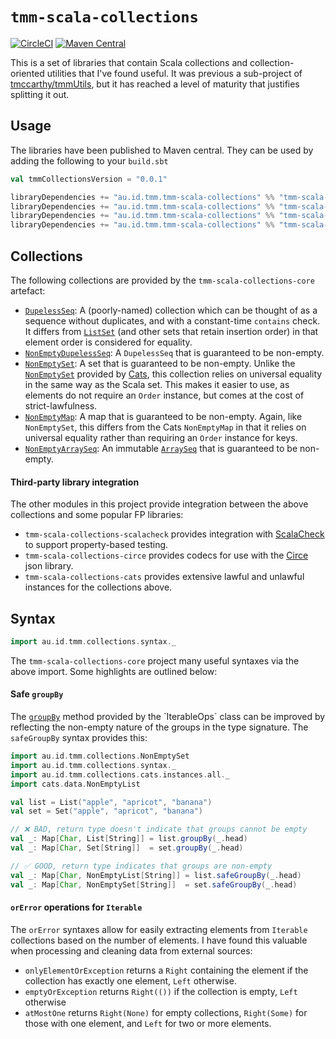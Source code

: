 # `tmm-scala-collections`
[![CircleCI](https://circleci.com/gh/tmccarthy/tmm-scala-collections.svg?style=svg)](https://app.circleci.com/pipelines/github/tmccarthy/tmm-scala-collections)
[![Maven Central](https://img.shields.io/maven-central/v/au.id.tmm.tmm-scala-collections/tmm-scala-collections-core_2.13.svg)](https://repo.maven.apache.org/maven2/au/id/tmm/tmm-scala-collections/tmm-scala-collections-core_2.13/)

This is a set of libraries that contain Scala collections and collection-oriented utilities that I've found useful. It 
was previous a sub-project of [tmccarthy/tmmUtils](https://github.com/tmccarthy/tmmUtils), but it has reached a level of
maturity that justifies splitting it out.

## Usage

The libraries have been published to Maven central. They can be used by adding the following to your `build.sbt`

```scala
val tmmCollectionsVersion = "0.0.1"

libraryDependencies += "au.id.tmm.tmm-scala-collections" %% "tmm-scala-collections-core"       % tmmCollectionsVersion,
libraryDependencies += "au.id.tmm.tmm-scala-collections" %% "tmm-scala-collections-circe"      % tmmCollectionsVersion,
libraryDependencies += "au.id.tmm.tmm-scala-collections" %% "tmm-scala-collections-cats"       % tmmCollectionsVersion,
libraryDependencies += "au.id.tmm.tmm-scala-collections" %% "tmm-scala-collections-scalacheck" % tmmCollectionsVersion % Test, 
```

## Collections

The following collections are provided by the `tmm-scala-collections-core` artefact:

* [`DupelessSeq`](/core/src/main/scala/au/id/tmm/collections/DupelessSeq.scala): A (poorly-named) collection which can 
  be thought of as a sequence without duplicates, and with a constant-time `contains` check. It differs from [`ListSet`](https://www.scala-lang.org/api/current/scala/collection/immutable/ListSet.html)
  (and other sets that retain insertion order) in that element order is considered for equality.
* [`NonEmptyDupelessSeq`](/core/src/main/scala/au/id/tmm/collections/NonEmptyDupelessSeq.scala): A `DupelessSeq` that is
  guaranteed to be non-empty.
* [`NonEmptySet`](/core/src/main/scala/au/id/tmm/collections/NonEmptySet.scala): A set that is guaranteed to be 
  non-empty. Unlike the [`NonEmptySet`](https://typelevel.org/cats/api/cats/data/NonEmptySetOps.html) provided by [Cats](https://github.com/typelevel/cats),
  this collection relies on universal equality in the same way as the Scala set. This makes it easier to use, as 
  elements do not require an `Order` instance, but comes at the cost of strict-lawfulness.
* [`NonEmptyMap`](/core/src/main/scala/au/id/tmm/collections/NonEmptyMap.scala): A map that is guaranteed to be 
  non-empty. Again, like `NonEmptySet`, this differs from the Cats `NonEmptyMap` in that it relies on universal equality
  rather than requiring an `Order` instance for keys.
* [`NonEmptyArraySeq`](/core/src/main/scala/au/id/tmm/collections/NonEmptyArraySeq.scala): An immutable [`ArraySeq`](https://www.scala-lang.org/api/current/scala/collection/immutable/ArraySeq$.html)
  that is guaranteed to be non-empty.

#### Third-party library integration

The other modules in this project provide integration between the above collections and some popular FP libraries:

* `tmm-scala-collections-scalacheck` provides integration with [ScalaCheck](https://github.com/typelevel/scalacheck) to
  support property-based testing.
* `tmm-scala-collections-circe` provides codecs for use with the [Circe](https://github.com/circe/circe) json library.
* `tmm-scala-collections-cats` provides extensive lawful and unlawful instances for the collections above.

## Syntax

```scala
import au.id.tmm.collections.syntax._
```

The `tmm-scala-collections-core` project many useful syntaxes via the above import. Some highlights are outlined below:

#### Safe `groupBy`

The [`groupBy`](https://www.scala-lang.org/api/current/scala/collection/IterableOps.html#groupBy[K](f:A=%3EK):scala.collection.immutable.Map[K,C])
method provided by the `IterableOps` class can be improved by reflecting the non-empty nature of the groups in the type
signature. The `safeGroupBy` syntax provides this:

```scala
import au.id.tmm.collections.NonEmptySet
import au.id.tmm.collections.syntax._
import au.id.tmm.collections.cats.instances.all._
import cats.data.NonEmptyList

val list = List("apple", "apricot", "banana")
val set = Set("apple", "apricot", "banana")

// ❌ BAD, return type doesn't indicate that groups cannot be empty
val _: Map[Char, List[String]] = list.groupBy(_.head)
val _: Map[Char, Set[String]]  = set.groupBy(_.head)

// ✅ GOOD, return type indicates that groups are non-empty
val _: Map[Char, NonEmptyList[String]] = list.safeGroupBy(_.head)
val _: Map[Char, NonEmptySet[String]]  = set.safeGroupBy(_.head)
```

#### `orError` operations for `Iterable`

The `orError` syntaxes allow for easily extracting elements from `Iterable` collections based on the number of elements.
I have found this valuable when processing and cleaning data from external sources:

* `onlyElementOrException` returns a `Right` containing the element if the collection has exactly one element, `Left` 
  otherwise.
* `emptyOrException` returns `Right(())` if the collection is empty, `Left` otherwise
* `atMostOne` returns `Right(None)` for empty collections, `Right(Some)` for those with one element, and `Left` for two
   or more elements.